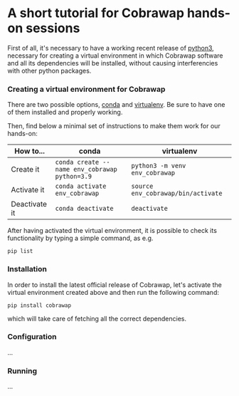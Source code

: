 # A short tutorial for Cobrawap hands-on sessions

First of all, it's necessary to have a working recent release of [python3](https://www.python.org/download/releases/3.0/), necessary for creating a virtual environment in which Cobrawap software and all its dependencies will be installed, without causing interferencies with other python packages.

### Creating a virtual environment for Cobrawap

There are two possible options, [conda](https://docs.conda.io/projects/conda/en/latest/user-guide/install/index.html) and [virtualenv](https://docs.python.org/3/library/venv.html). Be sure to have one of them installed and properly working.

Then, find below a minimal set of instructions to make them work for our hands-on:

|  How to...   |      conda      |  virtualenv  |
|----------|-------------|------|
| Create it |  ```conda create --name env_cobrawap python=3.9``` | ```python3 -m venv env_cobrawap``` |
| Activate it | ```conda activate env_cobrawap``` | ```source env_cobrawap/bin/activate``` |
| Deactivate it | ```conda deactivate``` | ```deactivate``` |

After having activated the virtual environment, it is possible to check its functionality by typing a simple command, as e.g.
```
pip list
```

### Installation

In order to install the latest official release of Cobrawap, let's activate the virtual environment created above and then run the following command:
```
pip install cobrawap
```
which will take care of fetching all the correct dependencies.

### Configuration

...

### Running

...

